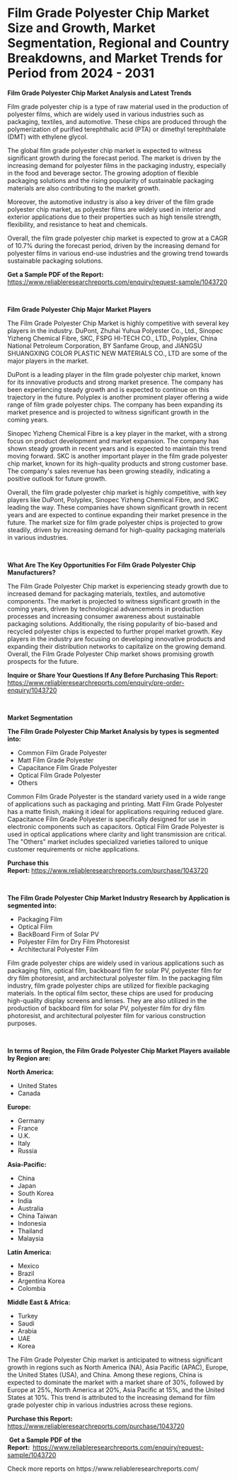 <p><h1>Film Grade Polyester Chip Market Size and Growth, Market Segmentation, Regional and Country Breakdowns, and Market Trends for Period from 2024 -  2031</h1></p><p><strong>Film Grade Polyester Chip Market Analysis and Latest Trends</strong></p>
<p><p>Film grade polyester chip is a type of raw material used in the production of polyester films, which are widely used in various industries such as packaging, textiles, and automotive. These chips are produced through the polymerization of purified terephthalic acid (PTA) or dimethyl terephthalate (DMT) with ethylene glycol.</p><p>The global film grade polyester chip market is expected to witness significant growth during the forecast period. The market is driven by the increasing demand for polyester films in the packaging industry, especially in the food and beverage sector. The growing adoption of flexible packaging solutions and the rising popularity of sustainable packaging materials are also contributing to the market growth.</p><p>Moreover, the automotive industry is also a key driver of the film grade polyester chip market, as polyester films are widely used in interior and exterior applications due to their properties such as high tensile strength, flexibility, and resistance to heat and chemicals.</p><p>Overall, the film grade polyester chip market is expected to grow at a CAGR of 10.7% during the forecast period, driven by the increasing demand for polyester films in various end-use industries and the growing trend towards sustainable packaging solutions.</p></p>
<p><strong>Get a Sample PDF of the Report:&nbsp;</strong> <a href="https://www.reliableresearchreports.com/enquiry/request-sample/1043720">https://www.reliableresearchreports.com/enquiry/request-sample/1043720</a></p>
<p>&nbsp;</p>
<p><strong>Film Grade Polyester Chip Major Market Players</strong></p>
<p><p>The Film Grade Polyester Chip Market is highly competitive with several key players in the industry. DuPont, Zhuhai Yuhua Polyester Co., Ltd., Sinopec Yizheng Chemical Fibre, SKC, FSPG HI-TECH CO., LTD., Polyplex, China National Petroleum Corporation, BY Sanfame Group, and JIANGSU SHUANGXING COLOR PLASTIC NEW MATERIALS CO., LTD are some of the major players in the market.</p><p>DuPont is a leading player in the film grade polyester chip market, known for its innovative products and strong market presence. The company has been experiencing steady growth and is expected to continue on this trajectory in the future. Polyplex is another prominent player offering a wide range of film grade polyester chips. The company has been expanding its market presence and is projected to witness significant growth in the coming years.</p><p>Sinopec Yizheng Chemical Fibre is a key player in the market, with a strong focus on product development and market expansion. The company has shown steady growth in recent years and is expected to maintain this trend moving forward. SKC is another important player in the film grade polyester chip market, known for its high-quality products and strong customer base. The company's sales revenue has been growing steadily, indicating a positive outlook for future growth.</p><p>Overall, the film grade polyester chip market is highly competitive, with key players like DuPont, Polyplex, Sinopec Yizheng Chemical Fibre, and SKC leading the way. These companies have shown significant growth in recent years and are expected to continue expanding their market presence in the future. The market size for film grade polyester chips is projected to grow steadily, driven by increasing demand for high-quality packaging materials in various industries.</p></p>
<p>&nbsp;</p>
<p><strong>What Are The Key Opportunities For Film Grade Polyester Chip Manufacturers?</strong></p>
<p><p>The Film Grade Polyester Chip market is experiencing steady growth due to increased demand for packaging materials, textiles, and automotive components. The market is projected to witness significant growth in the coming years, driven by technological advancements in production processes and increasing consumer awareness about sustainable packaging solutions. Additionally, the rising popularity of bio-based and recycled polyester chips is expected to further propel market growth. Key players in the industry are focusing on developing innovative products and expanding their distribution networks to capitalize on the growing demand. Overall, the Film Grade Polyester Chip market shows promising growth prospects for the future.</p></p>
<p><strong>Inquire or Share Your Questions If Any Before Purchasing This Report:</strong> <a href="https://www.reliableresearchreports.com/enquiry/pre-order-enquiry/1043720">https://www.reliableresearchreports.com/enquiry/pre-order-enquiry/1043720</a></p>
<p>&nbsp;</p>
<p><strong>Market Segmentation</strong></p>
<p><strong>The Film Grade Polyester Chip Market Analysis by types is segmented into:</strong></p>
<p><ul><li>Common Film Grade Polyester</li><li>Matt Film Grade Polyester</li><li>Capacitance Film Grade Polyester</li><li>Optical Film Grade Polyester</li><li>Others</li></ul></p>
<p><p>Common Film Grade Polyester is the standard variety used in a wide range of applications such as packaging and printing. Matt Film Grade Polyester has a matte finish, making it ideal for applications requiring reduced glare. Capacitance Film Grade Polyester is specifically designed for use in electronic components such as capacitors. Optical Film Grade Polyester is used in optical applications where clarity and light transmission are critical. The "Others" market includes specialized varieties tailored to unique customer requirements or niche applications.</p></p>
<p><strong>Purchase this Report:&nbsp;</strong><a href="https://www.reliableresearchreports.com/purchase/1043720">https://www.reliableresearchreports.com/purchase/1043720</a></p>
<p>&nbsp;</p>
<p><strong>The Film Grade Polyester Chip Market Industry Research by Application is segmented into:</strong></p>
<p><ul><li>Packaging Film</li><li>Optical Film</li><li>BackBoard Firm of Solar PV</li><li>Polyester Film for Dry Film Photoresist</li><li>Architectural Polyester Film</li></ul></p>
<p><p>Film grade polyester chips are widely used in various applications such as packaging film, optical film, backboard film for solar PV, polyester film for dry film photoresist, and architectural polyester film. In the packaging film industry, film grade polyester chips are utilized for flexible packaging materials. In the optical film sector, these chips are used for producing high-quality display screens and lenses. They are also utilized in the production of backboard film for solar PV, polyester film for dry film photoresist, and architectural polyester film for various construction purposes.</p></p>
<p>&nbsp;</p>
<p><strong>In terms of Region, the Film Grade Polyester Chip Market Players available by Region are:</strong></p>
<p>
    <p> <strong> North America: </strong>
        <ul>
            <li>United States</li>
            <li>Canada</li>
        </ul>
        </p> 
    <p> <strong> Europe: </strong>
        <ul>
            <li>Germany</li>
            <li>France</li>
            <li>U.K.</li>
            <li>Italy</li>
            <li>Russia</li>
        </ul>
        </p> 
    <p> <strong> Asia-Pacific: </strong>
        <ul>
            <li>China</li>
            <li>Japan</li>
            <li>South Korea</li>
            <li>India</li>
            <li>Australia</li>
            <li>China Taiwan</li>
            <li>Indonesia</li>
            <li>Thailand</li>
            <li>Malaysia</li>
        </ul>
        </p> 
    <p> <strong> Latin America: </strong>
        <ul>
            <li>Mexico</li>
            <li>Brazil</li>
            <li>Argentina Korea</li>
            <li>Colombia</li>
        </ul>
        </p> 
    <p> <strong> Middle East & Africa: </strong>
        <ul>
            <li>Turkey</li>
            <li>Saudi</li>
            <li>Arabia</li>
            <li>UAE</li>
            <li>Korea</li>
        </ul>
    </p>
    </p>
<p><p>The Film Grade Polyester Chip market is anticipated to witness significant growth in regions such as North America (NA), Asia Pacific (APAC), Europe, the United States (USA), and China. Among these regions, China is expected to dominate the market with a market share of 30%, followed by Europe at 25%, North America at 20%, Asia Pacific at 15%, and the United States at 10%. This trend is attributed to the increasing demand for film grade polyester chip in various industries across these regions.</p></p>
<p><strong>Purchase this Report: </strong><a href="https://www.reliableresearchreports.com/purchase/1043720">https://www.reliableresearchreports.com/purchase/1043720</a></p>
<p>&nbsp;<strong>Get a Sample PDF of the Report:&nbsp;&nbsp;</strong><a href="https://www.reliableresearchreports.com/enquiry/request-sample/1043720">https://www.reliableresearchreports.com/enquiry/request-sample/1043720</a></p>
<p><strong></strong></p>
<p>Check more reports on https://www.reliableresearchreports.com/</p>